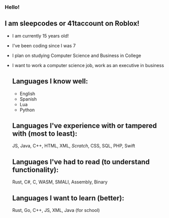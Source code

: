 ### Hello!

## I am sleepcodes or 41taccount on Roblox!

* I am currently 15 years old!
* I've been coding since I was 7
* I plan on studying Computer Science and Business in College
* I want to work a computer science job, work as an executive in business

  ## Languages I know well:
  * English
  * Spanish
  * Lua
  * Python
 
  ## Languages I've experience with or tampered with (most to least):
  JS, Java, C++, HTML, XML, *Scratch*, CSS, SQL, PHP, Swift
 
  ## Languages I've had to read (to understand functionality):
  Rust, C#, C, WASM, SMALI, Assembly, Binary
 
  ## Languages I want to learn (better):
  Rust, Go, C++, JS, XML, Java (for school)

